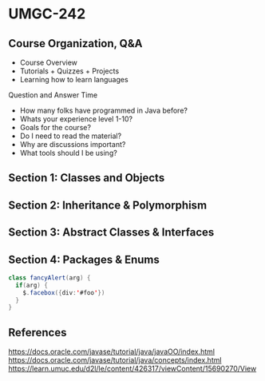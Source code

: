 # UMGC-242

## Course Organization, Q&A
- Course Overview
- Tutorials + Quizzes + Projects
- Learning how to learn languages

Question and Answer Time
- How many folks have programmed in Java before? 
- Whats your experience level 1-10?
- Goals for the course?
- Do I need to read the material?
- Why are discussions important?
- What tools should I be using? 

## Section 1: Classes and Objects

## Section 2: Inheritance & Polymorphism

## Section 3: Abstract Classes & Interfaces

## Section 4: Packages & Enums


```java
class fancyAlert(arg) {
  if(arg) {
    $.facebox({div:'#foo'})
  }
}
```


## References

https://docs.oracle.com/javase/tutorial/java/javaOO/index.html
https://docs.oracle.com/javase/tutorial/java/concepts/index.html
https://learn.umuc.edu/d2l/le/content/426317/viewContent/15690270/View
